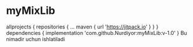 # myMixLib
allprojects {
		repositories {
			...
			maven { url 'https://jitpack.io' }
		}
	}
  dependencies {
	        implementation 'com.github.Nurdiyor:myMixLib:v-1.0'
	}
  Bu nimadir uchun ishlatiladi
